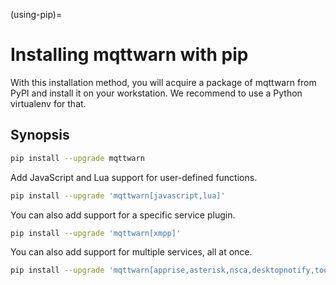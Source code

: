 (using-pip)=
# Installing mqttwarn with pip

With this installation method, you will acquire a package of mqttwarn from PyPI
and install it on your workstation. We recommend to use a Python virtualenv for
that.

## Synopsis

```bash
pip install --upgrade mqttwarn
```

Add JavaScript and Lua support for user-defined functions.
```bash
pip install --upgrade 'mqttwarn[javascript,lua]'
```

You can also add support for a specific service plugin.

```bash
pip install --upgrade 'mqttwarn[xmpp]'
```

You can also add support for multiple services, all at once.

```bash
pip install --upgrade 'mqttwarn[apprise,asterisk,nsca,desktopnotify,tootpaste,xmpp]'
```

